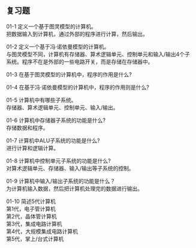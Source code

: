 ## 复习题   
01-1 定义一个基于图灵模型的计算机。   
把数据输入到计算机，通过外部的程序进行计算，然后输出。   

01-2 定义一个基于冯·诺依曼模型的计算机。   
与图灵模型不同，计算机有存储器、算术逻辑单元、控制单元和输入/输出4个子系统。程序不在是外部的一些电路开关，而是存储在存储器中。   

01-3 在基于图灵模型的计算机中，程序的作用是什么?   


01-4 在基于冯·诺依曼模型的计算机中，程序的作用则是什么?   


01-5 计算机中有哪些子系统。   
存储器、算术逻辑单元、控制单元、输入/输出。   

01-6 计算机中存储器子系统的功能是什么?   
存储数据和程序。   

01-7 计算机中ALU子系统的功能是什么?   
进行计算和逻辑计算。   

01-8 计算机中控制单元子系统的功能是什么?   
对算术逻辑单元、存储器、输入/输出等子系统的控制。   

01-9 计算机中输入/输出子系统的功能是什么？   
为计算机输入数据，然后把计算机处理完的数据进行输出。   

01-10 简述5代计算机   
第1代，电子管计算机   
第2代，晶体管计算机   
第3代，集成电路计算机   
第4代，大规模集成电路计算机   
第5代，掌上/台式计算机   
